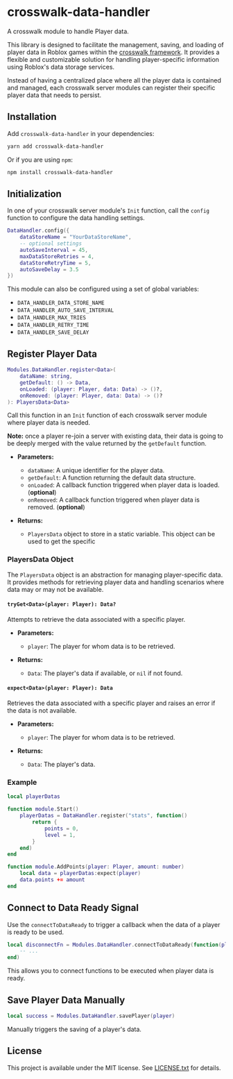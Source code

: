 # crosswalk-data-handler

A crosswalk module to handle Player data.

This library is designed to facilitate the management, saving, and loading of player data in Roblox games within the [crosswalk framework](https://crosswalk.seaofvoices.ca/). It provides a flexible and customizable solution for handling player-specific information using Roblox's data storage services.

Instead of having a centralized place where all the player data is contained and managed, each crosswalk server modules can register their specific player data that needs to persist.

## Installation

Add `crosswalk-data-handler` in your dependencies:

```bash
yarn add crosswalk-data-handler
```

Or if you are using `npm`:

```bash
npm install crosswalk-data-handler
```

## Initialization

In one of your crosswalk server module's `Init` function, call the `config` function to configure the data handling settings.

```lua
DataHandler.config({
    dataStoreName = "YourDataStoreName",
    -- optional settings
    autoSaveInterval = 45,
    maxDataStoreRetries = 4,
    dataStoreRetryTime = 5,
    autoSaveDelay = 3.5
})
```

This module can also be configured using a set of global variables:

- `DATA_HANDLER_DATA_STORE_NAME`
- `DATA_HANDLER_AUTO_SAVE_INTERVAL`
- `DATA_HANDLER_MAX_TRIES`
- `DATA_HANDLER_RETRY_TIME`
- `DATA_HANDLER_SAVE_DELAY`

## Register Player Data

```lua
Modules.DataHandler.register<Data>(
    dataName: string,
    getDefault: () -> Data,
    onLoaded: (player: Player, data: Data) -> ()?,
    onRemoved: (player: Player, data: Data) -> ()?
): PlayersData<Data>
```

Call this function in an `Init` function of each crosswalk server module where player data is needed.

**Note:** once a player re-join a server with existing data, their data is going to be deeply merged with the value returned by the `getDefault` function.

- **Parameters:**

  - `dataName`: A unique identifier for the player data.
  - `getDefault`: A function returning the default data structure.
  - `onLoaded`: A callback function triggered when player data is loaded. (**optional**)
  - `onRemoved`: A callback function triggered when player data is removed. (**optional**)

- **Returns:**
  - `PlayersData` object to store in a static variable. This object can be used to get the specific

### PlayersData Object

The `PlayersData` object is an abstraction for managing player-specific data. It provides methods for retrieving player data and handling scenarios where data may or may not be available.

#### `tryGet<Data>(player: Player): Data?`

Attempts to retrieve the data associated with a specific player.

- **Parameters:**

  - `player`: The player for whom data is to be retrieved.

- **Returns:**
  - `Data`: The player's data if available, or `nil` if not found.

#### `expect<Data>(player: Player): Data`

Retrieves the data associated with a specific player and raises an error if the data is not available.

- **Parameters:**

  - `player`: The player for whom data is to be retrieved.

- **Returns:**
  - `Data`: The player's data.

### Example

```lua
local playerDatas

function module.Start()
    playerDatas = DataHandler.register("stats", function()
        return {
            points = 0,
            level = 1,
        }
    end)
end

function module.AddPoints(player: Player, amount: number)
    local data = playerDatas:expect(player)
    data.points += amount
end
```

## Connect to Data Ready Signal

Use the `connectToDataReady` to trigger a callback when the data of a player is ready to be used.

```lua
local disconnectFn = Modules.DataHandler.connectToDataReady(function(player: Player)
    -- ...
end)
```

This allows you to connect functions to be executed when player data is ready.

## Save Player Data Manually

```lua
local success = Modules.DataHandler.savePlayer(player)
```

Manually triggers the saving of a player's data.

## License

This project is available under the MIT license. See [LICENSE.txt](LICENSE.txt) for details.
